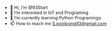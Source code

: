 - 👋 Hi, I’m @93Start
- 👀 I’m interested in IoT and Programing
- 🌱 I’m currently learning Python Programingฃ
- 📫 How to reach me S.poolpong93@gmail.com

<!---
93Start/93Start is a ✨ special ✨ repository because its `README.md` (this file) appears on your GitHub profile.
You can click the Preview link to take a look at your changes.
--->
